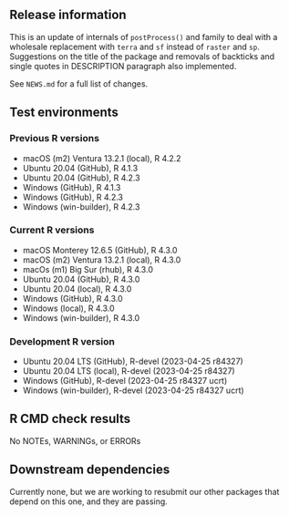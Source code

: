 ## Release information

This is an update of internals of `postProcess()` and family to deal with a wholesale replacement with `terra` and `sf` instead of `raster` and `sp`. Suggestions on the title of the package and removals of backticks and single quotes in DESCRIPTION paragraph also implemented.

See `NEWS.md` for a full list of changes.

## Test environments

### Previous R versions
* macOS (m2) Ventura 13.2.1     (local), R 4.2.2
* Ubuntu 20.04                 (GitHub), R 4.1.3
* Ubuntu 20.04                 (GitHub), R 4.2.3
* Windows                      (GitHub), R 4.1.3
* Windows                      (GitHub), R 4.2.3
* Windows                 (win-builder), R 4.2.3

### Current R versions
* macOS Monterey 12.6.5        (GitHub), R 4.3.0
* macOS (m2) Ventura 13.2.1     (local), R 4.3.0
* macOs (m1) Big Sur             (rhub), R 4.3.0
* Ubuntu 20.04                 (GitHub), R 4.3.0
* Ubuntu 20.04                  (local), R 4.3.0
* Windows                      (GitHub), R 4.3.0
* Windows                       (local), R 4.3.0
* Windows                 (win-builder), R 4.3.0

### Development R version
* Ubuntu 20.04 LTS             (GitHub), R-devel (2023-04-25 r84327)
* Ubuntu 20.04 LTS              (local), R-devel (2023-04-25 r84327)
* Windows                      (GitHub), R-devel (2023-04-25 r84327 ucrt)
* Windows                 (win-builder), R-devel (2023-04-25 r84327 ucrt)

## R CMD check results

No NOTEs, WARNINGs, or ERRORs

## Downstream dependencies

Currently none, but we are working to resubmit our other packages that depend on this one, and they are passing.
